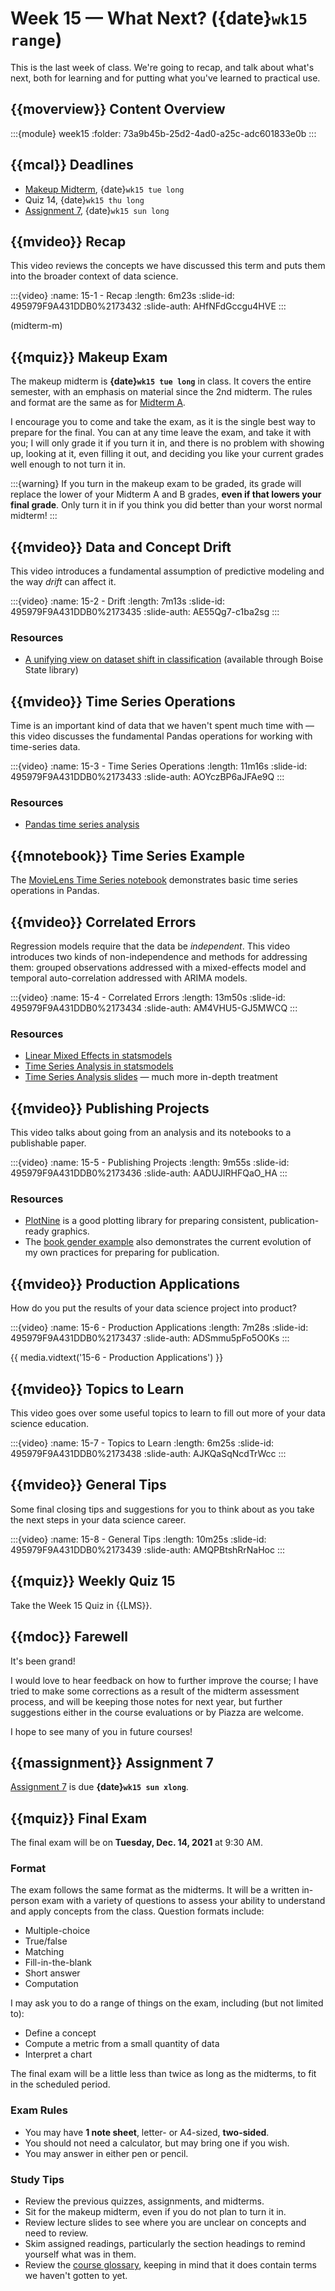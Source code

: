 # Week 15 — What Next? ({date}`wk15 range`)

This is the last week of class. We're going to recap, and talk about what's next, both for learning and for putting what you've learned to practical use.

## {{moverview}} Content Overview

:::{module} week15
:folder: 73a9b45b-25d2-4ad0-a25c-adc601833e0b
:::

## {{mcal}} Deadlines

- [Makeup Midterm](midterm-m), {date}`wk15 tue long`
- Quiz 14, {date}`wk15 thu long`
- [Assignment 7](../assignments/A7/index.md), {date}`wk15 sun long`

## {{mvideo}} Recap

This video reviews the concepts we have discussed this term and puts them into the broader context of data science.

:::{video}
:name: 15-1 - Recap
:length: 6m23s
:slide-id: 495979F9A431DDB0%2173432
:slide-auth: AHfNFdGccgu4HVE
:::

(midterm-m)
## {{mquiz}} Makeup Exam

The makeup midterm is **{date}`wk15 tue long`** in class.  It covers the entire semester, with an emphasis on material since the 2nd midterm.
The rules and format are the same as for [Midterm A](midterm-a).

I encourage you to come and take the exam, as it is the single best way to prepare for the final.  You can at any time leave the exam, and take it with you; I will only grade it if you turn it in, and there is no problem with showing up, looking at it, even filling it out, and deciding you like your current grades well enough to not turn it in.

:::{warning}
If you turn in the makeup exam to be graded, its grade will replace the lower of your Midterm A and B grades, **even if that lowers your final grade**.
Only turn it in if you think you did better than your worst normal midterm!
:::

## {{mvideo}} Data and Concept Drift

This video introduces a fundamental assumption of predictive modeling and the way *drift* can affect it.
 
:::{video}
:name: 15-2 - Drift
:length: 7m13s
:slide-id: 495979F9A431DDB0%2173435
:slide-auth: AE55Qg7-c1ba2sg
:::

### Resources

- [A unifying view on dataset shift in classification](https://doi.org/10.1016/j.patcog.2011.06.019) (available through Boise State library)

## {{mvideo}} Time Series Operations

Time is an important kind of data that we haven't spent much time with — this video discusses the fundamental Pandas operations for working with time-series data.

:::{video}
:name: 15-3 - Time Series Operations
:length: 11m16s
:slide-id: 495979F9A431DDB0%2173433
:slide-auth: AOYczBP6aJFAe9Q
:::

### Resources

- [Pandas time series analysis](https://pandas.pydata.org/pandas-docs/stable/user_guide/timeseries.html)

## {{mnotebook}} Time Series Example

The [MovieLens Time Series notebook](../resources/tutorials/MLTimeSeries.ipynb) demonstrates basic time series operations in Pandas.

## {{mvideo}} Correlated Errors

Regression models require that the data be *independent*. This video introduces two kinds of non-independence and methods for addressing them: grouped observations addressed with a mixed-effects model and temporal auto-correlation addressed with ARIMA models.

:::{video}
:name: 15-4 - Correlated Errors
:length: 13m50s
:slide-id: 495979F9A431DDB0%2173434
:slide-auth: AM4VHU5-GJ5MWCQ
:::

### Resources

- [Linear Mixed Effects in statsmodels](https://www.statsmodels.org/stable/mixed_linear.html)
- [Time Series Analysis in statsmodels](https://www.statsmodels.org/stable/tsa.html)
- [Time Series Analysis slides](http://people.cs.pitt.edu/~milos/courses/cs3750/lectures/class16.pdf) — much more in-depth treatment

## {{mvideo}} Publishing Projects

This video talks about going from an analysis and its notebooks to a publishable paper.

:::{video}
:name: 15-5 - Publishing Projects
:length: 9m55s
:slide-id: 495979F9A431DDB0%2173436
:slide-auth: AADUJlRHFQaO_HA
:::

### Resources

- [PlotNine](https://plotnine.readthedocs.io/en/stable/api.html) is a good plotting library for preparing consistent, publication-ready graphics.
- The [book gender example](../week14/index.md#more-examples) also demonstrates the current evolution of my own practices for preparing for publication.

## {{mvideo}} Production Applications

How do you put the results of your data science project into product?

:::{video}
:name: 15-6 - Production Applications
:length: 7m28s
:slide-id: 495979F9A431DDB0%2173437
:slide-auth: ADSmmu5pFo5O0Ks
:::

{{ media.vidtext('15-6 - Production Applications') }}

## {{mvideo}} Topics to Learn

This video goes over some useful topics to learn to fill out more of your data science education.

:::{video}
:name: 15-7 - Topics to Learn
:length: 6m25s
:slide-id: 495979F9A431DDB0%2173438
:slide-auth: AJKQaSqNcdTrWcc
:::

## {{mvideo}} General Tips

Some final closing tips and suggestions for you to think about as you take the next steps in your data science career.

:::{video}
:name: 15-8 - General Tips
:length: 10m25s
:slide-id: 495979F9A431DDB0%2173439
:slide-auth: AMQPBtshRrNaHoc
:::

## {{mquiz}} Weekly Quiz 15

Take the Week 15 Quiz in {{LMS}}.

## {{mdoc}} Farewell

It's been grand!

I would love to hear feedback on how to further improve the course; I have tried to make some corrections as a result of the midterm assessment process, and will be keeping those notes for next year, but further suggestions either in the course evaluations or by Piazza are welcome.

I hope to see many of you in future courses!

## {{massignment}} Assignment 7

[Assignment 7](../assignments/A7/index.md) is due **{date}`wk15 sun xlong`**.

## {{mquiz}} Final Exam

The final exam will be on **Tuesday, Dec. 14, 2021** at 9:30 AM.

### Format

The exam follows the same format as the midterms. It will be a written in-person exam with a variety of questions to assess your ability to understand and apply concepts from the class.  Question formats include:

- Multiple-choice
- True/false
- Matching
- Fill-in-the-blank
- Short answer
- Computation

I may ask you to do a range of things on the exam, including (but not limited to):

- Define a concept
- Compute a metric from a small quantity of data
- Interpret a chart

The final exam will be a little less than twice as long as the midterms, to fit in the scheduled period.

### Exam Rules

- You may have **1 note sheet**, letter- or A4-sized, **two-sided**.
- You should not need a calculator, but may bring one if you wish.
- You may answer in either pen or pencil.

### Study Tips

- Review the previous quizzes, assignments, and midterms.
- Sit for the makeup midterm, even if you do not plan to turn it in.
- Review lecture slides to see where you are unclear on concepts and need to review.
- Skim assigned readings, particularly the section headings to remind yourself what was in them.
- Review the [course glossary](../glossary.md), keeping in mind that it does contain terms we haven't gotten to yet.
